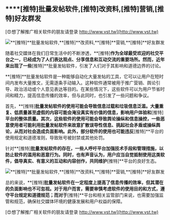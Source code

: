 ## ****[推特]**批量发帖软件,**[推特]**改资料,**[推特]**营销,**[推特]**好友群发**

[😍想了解推广相关软件的朋友请登录 http://www.vst.tw](http://www.vst.tw)

 <center><img src="https://vst.tw/MP4/tuiguang/png/3.png" alt="**[推特]**批量发帖软件,**[推特]**改资料,**[推特]**营销,**[推特]**好友群发"></center>

随着社交媒体在我们日常生活中的不断渗透，**[推特]**作为全球最受欢迎的社交平台之一，已经成为了人们表达观点、分享信息和互动交流的重要场所。然而，近年来出现了一些**[推特]**批量发帖软件，引发了人们对于其影响和道德边界的讨论。

**[推特]**批量发帖软件是一种能够自动化大量发帖的工具，它可以让用户在短时间内发布大量推文，无需逐条手动输入。这种软件通常被用于推广营销、舆论引导、政治活动或个人意见表达等目的。在某些情况下，这些软件可以为用户节省时间和精力，提高信息传播的效率，但与此同时，也引发了一些问题和争议。

首先，**[推特]**批量发帖软件的使用可能会导致信息过载和垃圾信息泛滥。大量重复、低质量甚至虚假的内容可能会淹没真实有价值的信息，影响用户体验和**[推特]**平台的整体质量。其次，这些软件的使用可能会导致舆论操纵和信息操控，一些恶意使用者可能利用批量发帖软件来故意扩散误导性信息、挑起社会矛盾或操纵舆论，从而对社会造成负面影响。此外，部分软件的使用也可能违反**[推特]**平台的使用规定和道德准则，导致账号被封禁或其他处罚。

针对**[推特]**批量发帖软件的存在，一些人呼吁平台加强技术手段和管理措施，以防止软件的滥用和恶意行为。同时，也有声音认为，用户应当自觉抵制使用这类软件，倡导真实、有意义的互动和内容创作，共同维护**[推特]**平台的良好生态。

 <center><img src="https://vst.tw/MP4/tuiguang/png/3.png" alt="**[推特]**批量发帖软件,**[推特]**改资料,**[推特]**营销,**[推特]**好友群发"></center>

总的来说，**[推特]**批量发帖软件在一定程度上提高了信息传播的效率，但其潜在的负面影响也不可忽视。对于用户而言，需要审慎考虑软件的使用目的和方式，遵守平台规定和道德规范；而对于**[推特]**平台和相关监管部门来说，也需要加强监管和规范，确保社交媒体环境的健康发展和用户权益的保障。

[😍想了解推广相关软件的朋友请登录 http://www.vst.tw](http://www.vst.tw)



